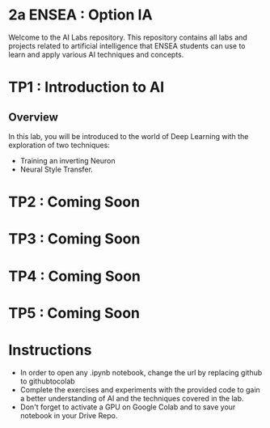# 2a ENSEA : Option IA 

Welcome to the AI Labs repository. This repository contains all labs and projects related to artificial intelligence that ENSEA students can use to learn and apply various AI techniques and concepts.

# TP1 : Introduction to AI

## Overview

In this lab, you will be introduced to the world of Deep Learning with the exploration of two techniques: 
  - Training an inverting Neuron 
  - Neural Style Transfer. 

# TP2 : Coming Soon

# TP3 : Coming Soon

# TP4 : Coming Soon

# TP5 : Coming Soon

# Instructions

- In order to open any .ipynb notebook, change the url by replacing github to githubtocolab
- Complete the exercises and experiments with the provided code to gain a better understanding of AI and the techniques covered in the lab.
- Don't forget to activate a GPU on Google Colab and  to save your notebook in your Drive Repo.
